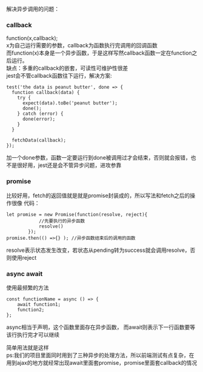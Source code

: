 解决异步调用的问题：  
### callback
function(x,callback);  
x为自己运行需要的参数，callback为函数执行完调用的回调函数  
而function(x)本身是一个异步函数，于是这样写然callback函数一定在function之后运行。  
缺点：多重的callback的嵌套，可读性可维护性很差  
jest会不管callback函数往下运行，解决方案:
```
test('the data is peanut butter', done => {
  function callback(data) {
    try {
      expect(data).toBe('peanut butter');
      done();
    } catch (error) {
      done(error);
    }
  }

  fetchData(callback);
});
```
加一个done参数，函数一定要运行到done被调用过才会结束，否则就会报错，也不是很好用，jest还是会不管异步问题，进攻参靠

### promise
比较好用，fetch的返回值就是就是promise封装成的，所以写法和fetch之后的操作很像
代码：
```
let promise = new Promise(function(resolve, reject){
            //先要执行的异步函数
            resolve()
        });
promise.then(() =>{} ); //异步函数结束后的调用的函数
```
resolve表示状态发生改变，若状态从pending转为success就会调用resolve，否则使用reject

### async await  
使用最频繁的方法 
``` 
const functionName = async () => {
    await function1;
    function2;
};
```
async相当于声明，这个函数里面存在异步函数，
而await则表示下一行函数要等该行执行完才可以继续

简单用法就是这样  
ps:我们的项目里面同时用到了三种异步的处理方法，所以前端测试有点复杂，在用到ajax的地方就经常出现await里面套promise，promise里面套callback的情况
